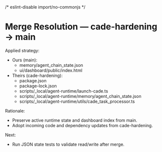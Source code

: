 /* eslint-disable import/no-commonjs */
# Merge Resolution — cade-hardening → main

Applied strategy:
- Ours (main):
  - memory/agent_chain_state.json
  - ui/dashboard/public/index.html
- Theirs (cade-hardening):
  - package.json
  - package-lock.json
  - scripts/_local/agent-runtime/launch-cade.ts
  - scripts/_local/agent-runtime/memory/agent_chain_state.json
  - scripts/_local/agent-runtime/utils/cade_task_processor.ts

Rationale:
- Preserve active runtime state and dashboard index from main.
- Adopt incoming code and dependency updates from cade-hardening.

Next:
- Run JSON state tests to validate read/write after merge.
